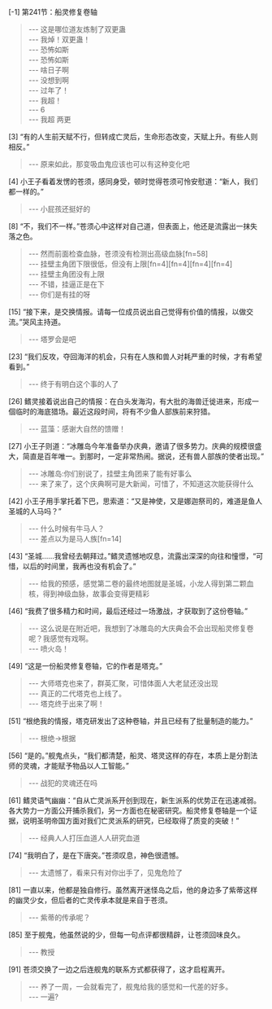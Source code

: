 
[-1] 第241节：船灵修复卷轴
>--- 这是哪位道友炼制了双更蛊<br>
>--- 我焯！双更蛊！<br>
>--- 恐怖如斯<br>
>--- 恐怖如斯<br>
>--- 啥日子啊<br>
>--- 没想到啊<br>
>--- 过年了！<br>
>--- 我超！<br>
>--- 6<br>
>--- 我超 两更<br>

[3] “有的人生前天赋不行，但转成亡灵后，生命形态改变，天赋上升。有些人则相反。”
>--- 原来如此，那变吸血鬼应该也可以有这种变化吧<br>

[4] 小王子看着发愣的苍须，感同身受，顿时觉得苍须可怜安慰道：“新人，我们都一样的。”
>--- 小屁孩还挺好的<br>

[8] “不，我们不一样。”苍须心中这样对自己道，但表面上，他还是流露出一抹失落之色。
>--- 然而前面检查血脉，苍须没有检测出高级血脉[fn=58]<br>
>--- 挂壁主角团下限很低，但没有上限[fn=4][fn=4][fn=4][fn=4]<br>
>--- 挂壁主角团没有上限<br>
>--- 不错，挂逼正是在下<br>
>--- 你们是有挂的呀<br>

[15] “接下来，是交换情报。请每一位成员说出自己觉得有价值的情报，以做交流。”哭风主持道。
>--- 塔罗会是吧<br>

[23] “我们反攻，夺回海洋的机会，只有在人族和兽人对耗严重的时候，才有希望看到。”
>--- 终于有明白这个事的人了<br>

[26] 鳍灵接着说出自己的情报：在白头发海沟，有大批的海兽迁徙进来，形成一個临时的海底猎场。最近这段时间，将有不少鱼人部族前来狩猎。
>--- 蓝藻：感谢大自然的馈赠！<br>

[27] 小王子则道：“冰雕岛今年准备举办庆典，邀请了很多势力。庆典的规模很盛大，简直是百年唯一。到那时，一定非常热闹。据说，还有兽人部族的使者出现。”
>--- 冰雕岛:你们别说了，挂壁主角团来了能有好事么<br>
>--- 来了来了，这个庆典啊可是大新闻，可惜了，不知道这次能获得什么<br>

[42] 小王子用手掌托着下巴，思索道：“又是神使，又是娜迦祭司的，难道是鱼人圣城的人马吗？”
>--- 什么时候有牛马人？<br>
>--- 差点以为是马人族[fn=14]<br>

[43] “圣城……我曾经去朝拜过。”鳍灵遗憾地叹息，流露出深深的向往和憧憬，“可惜，以后的时间里，我再也没有机会了。”
>--- 给我的预感，感觉第二卷的最终地图就是圣城，小龙人得到第二颗血核，得到神级血脉，故事会变得更精彩<br>

[46] “我费了很多精力和时间，最后还经过一场激战，才获取到了这份卷轴。”
>--- 这么说是在附近吧，我想到了冰雕岛的大庆典会不会出现船灵修复卷呢？我感觉有戏啊。<br>
>--- 喷火岛！<br>

[49] “这是一份船灵修复卷轴，它的作者是塔克。”
>--- 大师塔克也来了，群英汇聚，可惜体面人大老鼠还没出现<br>
>--- 真正的二代塔克也上线了。<br>
>--- 塔克终于出来了啊！<br>

[51] “根绝我的情报，塔克研发出了这种卷轴，并且已经有了批量制造的能力。”
>--- 根绝->根据<br>

[56] “是的。”舰鬼点头，“我们都清楚，船灵、塔灵这样的存在，本质上是分割法师的灵魂，才能赋予物品以人工智能。”
>--- 战犯的灵魂还在吗<br>

[61] 鳍灵语气幽幽：“自从亡灵派系开创到现在，新生派系的优势正在迅速减弱。各大势力一方面公开捕杀我们，另一方面也在秘密研究。船灵修复卷轴是一个证据，说明圣明帝国方面对我们亡灵派系的研究，已经取得了质变的突破！”
>--- 经典人人打压血道人人研究血道<br>

[74] “我明白了，是在下唐突。”苍须叹息，神色很遗憾。
>--- 太遗憾了，看来只有对你出手了，见鬼危险了<br>

[81] 一直以来，他都是独自修行。虽然离开迷怪岛之后，他的身边多了紫蒂这样的幽灵少女，但后者的亡灵传承本就是来自于苍须。
>--- 紫蒂的传承呢？<br>

[85] 至于舰鬼，他虽然说的少，但每一句点评都很精辟，让苍须回味良久。
>--- 教授<br>

[91] 苍须交换了一边之后连舰鬼的联系方式都获得了，这才启程离开。
>--- 养了一周，一会就看完了，舰鬼给我的感觉和一代差的好多。<br>
>--- 一遍?<br>
